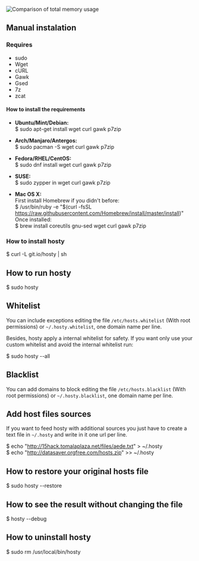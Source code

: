 ![Comparison of total memory usage](https://i.imgur.com/FOe5IRR.png)

## Manual instalation

### Requires
* sudo
* Wget
* cURL
* Gawk
* Gsed
* 7z
* zcat

#### How to install the requirements

* **Ubuntu/Mint/Debian:**  
$ sudo apt-get install wget curl gawk p7zip

* **Arch/Manjaro/Antergos:**  
$ sudo pacman -S wget curl gawk p7zip

* **Fedora/RHEL/CentOS:**  
$ sudo dnf install wget curl gawk p7zip

* **SUSE:**  
$ sudo zypper in wget curl gawk p7zip

* **Mac OS X:**  
First install Homebrew if you didn't before:  
$ /usr/bin/ruby -e "$(curl -fsSL https://raw.githubusercontent.com/Homebrew/install/master/install)"  
Once installed:  
$ brew install coreutils gnu-sed wget curl gawk p7zip

### How to install hosty

$ curl -L git.io/hosty | sh

## How to run hosty

$ sudo hosty

## Whitelist

You can include exceptions editing the file `/etc/hosts.whitelist` (With root permissions) or `~/.hosty.whitelist`, one domain name per line.

Besides, hosty apply a internal whitelist for safety. If you want only use your custom whitelist and avoid the internal whitelist run:

$ sudo hosty --all

## Blacklist

You can add domains to block editing the file `/etc/hosts.blacklist` (With root permissions) or `~/.hosty.blacklist`, one domain name per line.

## Add host files sources

If you want to feed hosty with additional sources you just have to create a text file in `~/.hosty` and write in it one url per line.

$ echo "http://15hack.tomalaplaza.net/files/aede.txt" > ~/.hosty  
$ echo "http://datasaver.orgfree.com/hosts.zip" >> ~/.hosty

## How to restore your original hosts file

$ sudo hosty --restore

## How to see the result without changing the file

$ hosty --debug

## How to uninstall hosty

$ sudo rm /usr/local/bin/hosty
